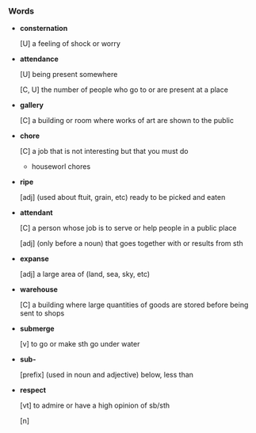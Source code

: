 
### Words

- **consternation**

  [U] a feeling of shock or worry

- **attendance**

  [U] being present somewhere

  [C, U] the number of people who go to or are present at a place

- **gallery**

  [C] a building or room where works of art are shown to the public

- **chore**

  [C] a job that is not interesting but that you must do

  - houseworl chores

- **ripe**

  [adj] (used about ftuit, grain, etc) ready to be picked and eaten

- **attendant**

  [C] a person whose job is to serve or help people in a public place

  [adj] (only before a noun) that goes together with or results from sth

- **expanse**

  [adj] a large area of (land, sea, sky, etc)

- **warehouse**

  [C] a building where large quantities of goods are stored before being sent to shops

- **submerge**

  [v] to go or make sth go under water

- **sub-**

  [prefix] (used in noun and adjective) below, less than

- **respect**

  [vt] to admire or have a high opinion of sb/sth

  [n]

